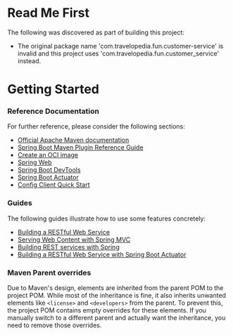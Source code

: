 # Read Me First
The following was discovered as part of building this project:

* The original package name 'com.travelopedia.fun.customer-service' is invalid and this project uses 'com.travelopedia.fun.customer_service' instead.

# Getting Started

### Reference Documentation
For further reference, please consider the following sections:

* [Official Apache Maven documentation](https://maven.apache.org/guides/index.html)
* [Spring Boot Maven Plugin Reference Guide](https://docs.spring.io/spring-boot/3.3.3/maven-plugin)
* [Create an OCI image](https://docs.spring.io/spring-boot/3.3.3/maven-plugin/build-image.html)
* [Spring Web](https://docs.spring.io/spring-boot/docs/3.3.3/reference/htmlsingle/index.html#web)
* [Spring Boot DevTools](https://docs.spring.io/spring-boot/docs/3.3.3/reference/htmlsingle/index.html#using.devtools)
* [Spring Boot Actuator](https://docs.spring.io/spring-boot/docs/3.3.3/reference/htmlsingle/index.html#actuator)
* [Config Client Quick Start](https://docs.spring.io/spring-cloud-config/docs/current/reference/html/#_client_side_usage)

### Guides
The following guides illustrate how to use some features concretely:

* [Building a RESTful Web Service](https://spring.io/guides/gs/rest-service/)
* [Serving Web Content with Spring MVC](https://spring.io/guides/gs/serving-web-content/)
* [Building REST services with Spring](https://spring.io/guides/tutorials/rest/)
* [Building a RESTful Web Service with Spring Boot Actuator](https://spring.io/guides/gs/actuator-service/)

### Maven Parent overrides

Due to Maven's design, elements are inherited from the parent POM to the project POM.
While most of the inheritance is fine, it also inherits unwanted elements like `<license>` and `<developers>` from the parent.
To prevent this, the project POM contains empty overrides for these elements.
If you manually switch to a different parent and actually want the inheritance, you need to remove those overrides.


